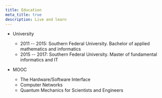 ```yaml
---
title: Education
meta_title: true
description: Live and learn
---
```


- University
  - 2011 -- 2015: Southern Federal University. Bachelor of applied mathematics and informatics
  - 2015 -- 2017: Southern Federal University. Master of fundamental informatics and IT

- MOOC
  - The Hardware/Software Interface
  - Computer Networks
  - Quantum Mechanics for Scientists and Engineers
